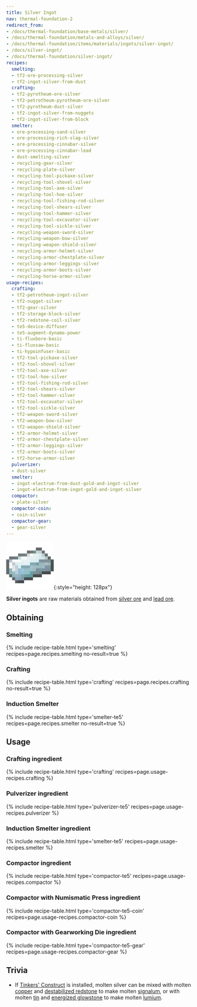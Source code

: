 ```yaml
---
title: Silver Ingot
nav: thermal-foundation-2
redirect_from:
- /docs/thermal-foundation/base-metals/silver/
- /docs/thermal-foundation/metals-and-alloys/silver/
- /docs/thermal-foundation/items/materials/ingots/silver-ingot/
- /docs/silver-ingot/
- /docs/thermal-foundation/silver-ingot/
recipes:
  smelting:
  - tf2-ore-processing-silver
  - tf2-ingot-silver-from-dust
  crafting:
  - tf2-pyrotheum-ore-silver
  - tf2-petrotheum-pyrotheum-ore-silver
  - tf2-pyrotheum-dust-silver
  - tf2-ingot-silver-from-nuggets
  - tf2-ingot-silver-from-block
  smelter:
  - ore-processing-sand-silver
  - ore-processing-rich-slag-silver
  - ore-processing-cinnabar-silver
  - ore-processing-cinnabar-lead
  - dust-smelting-silver
  - recycling-gear-silver
  - recycling-plate-silver
  - recycling-tool-pickaxe-silver
  - recycling-tool-shovel-silver
  - recycling-tool-axe-silver
  - recycling-tool-hoe-silver
  - recycling-tool-fishing-rod-silver
  - recycling-tool-shears-silver
  - recycling-tool-hammer-silver
  - recycling-tool-excavator-silver
  - recycling-tool-sickle-silver
  - recycling-weapon-sword-silver
  - recycling-weapon-bow-silver
  - recycling-weapon-shield-silver
  - recycling-armor-helmet-silver
  - recycling-armor-chestplate-silver
  - recycling-armor-leggings-silver
  - recycling-armor-boots-silver
  - recycling-horse-armor-silver
usage-recipes:
  crafting:
  - tf2-petrotheum-ingot-silver
  - tf2-nugget-silver
  - tf2-gear-silver
  - tf2-storage-block-silver
  - tf2-redstone-coil-silver
  - te5-device-diffuser
  - te5-augment-dynamo-power
  - ti-fluxbore-basic
  - ti-fluxsaw-basic
  - ti-hypoinfuser-basic
  - tf2-tool-pickaxe-silver
  - tf2-tool-shovel-silver
  - tf2-tool-axe-silver
  - tf2-tool-hoe-silver
  - tf2-tool-fishing-rod-silver
  - tf2-tool-shears-silver
  - tf2-tool-hammer-silver
  - tf2-tool-excavator-silver
  - tf2-tool-sickle-silver
  - tf2-weapon-sword-silver
  - tf2-weapon-bow-silver
  - tf2-weapon-shield-silver
  - tf2-armor-helmet-silver
  - tf2-armor-chestplate-silver
  - tf2-armor-leggings-silver
  - tf2-armor-boots-silver
  - tf2-horse-armor-silver
  pulverizer:
  - dust-silver
  smelter:
  - ingot-electrum-from-dust-gold-and-ingot-silver
  - ingot-electrum-from-ingot-gold-and-ingot-silver
  compactor:
  - plate-silver
  compactor-coin:
  - coin-silver
  compactor-gear:
  - gear-silver
---
```


![Silver ingot](/assets/images/thermal-foundation-2/ingot-silver.png){:style="height: 128px"}


**Silver ingots** are raw materials obtained from [silver
ore](/docs/thermal-foundation-2/silver-ore/) and [lead ore](/docs/thermal-foundation-2/lead-ore/).


Obtaining
---------

### Smelting
{% include recipe-table.html type='smelting' recipes=page.recipes.smelting no-result=true %}

### Crafting
{% include recipe-table.html type='crafting' recipes=page.recipes.crafting no-result=true %}

### Induction Smelter
{% include recipe-table.html type='smelter-te5' recipes=page.recipes.smelter no-result=true %}


Usage
-----

### Crafting ingredient
{% include recipe-table.html type='crafting' recipes=page.usage-recipes.crafting %}

### Pulverizer ingredient
{% include recipe-table.html type='pulverizer-te5' recipes=page.usage-recipes.pulverizer %}

### Induction Smelter ingredient
{% include recipe-table.html type='smelter-te5' recipes=page.usage-recipes.smelter %}

### Compactor ingredient
{% include recipe-table.html type='compactor-te5' recipes=page.usage-recipes.compactor %}

### Compactor with Numismatic Press ingredient
{% include recipe-table.html type='compactor-te5-coin' recipes=page.usage-recipes.compactor-coin %}

### Compactor with Gearworking Die ingredient
{% include recipe-table.html type='compactor-te5-gear' recipes=page.usage-recipes.compactor-gear %}


Trivia
------

* If [Tinkers'
  Construct](https://minecraft.curseforge.com/projects/tinkers-construct) is
  installed, molten silver can be mixed with molten
  [copper](/docs/thermal-foundation-2/copper-ingot/) and [destabilized
  redstone](/docs/thermal-foundation-2/destabilized-redstone/) to make molten
  [signalum](/docs/thermal-foundation-2/signalum-ingot/), or with molten [tin](/docs/thermal-foundation-2/tin-ingot/) and
  [energized glowstone](/docs/thermal-foundation-2/energized-glowstone/) to make molten
  [lumium](/docs/thermal-foundation-2/lumium-ingot/).
